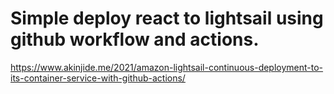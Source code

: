 # Simple deploy react to lightsail using github workflow and actions.

https://www.akinjide.me/2021/amazon-lightsail-continuous-deployment-to-its-container-service-with-github-actions/
